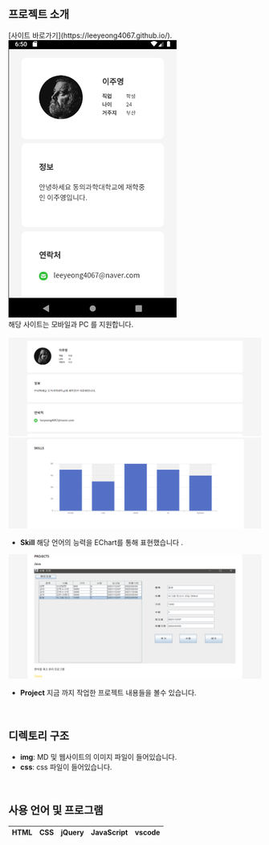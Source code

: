 ## 프로젝트 소개

<p align="justify">
  [사이트 바로가기](https://leeyeong4067.github.io/).<br>
  <img src = "./img/md/md1.png"><br>
  해당 사이트는 모바일과 PC 를 지원합니다.<br>
  <br>
  <img src = "./img/md/md2.png">
  <br>
  <img src = "./img/md/md3.png">

  + **Skill** 해당 언어의 능력을 EChart를 통해 표현했습니다 .<br>

  <img src = "./img/md/md4.png">

  + **Project** 지금 까지 작업한 프로젝트 내용들을 볼수 있습니다.<br>
</p>

<br>

## 디렉토리 구조

<p align="justify">

  + **img**: MD 및 웹사이트의 이미지 파일이 들어있습니다.
  + **css**: css 파일이 들어있습니다.
</p>


<br>

## 사용 언어 및 프로그램

|   HTML  |   CSS   |   jQuery   |  JavaScript  |  vscode  |
| :-----: | :-----: |  :------:  | :----------: | :------: | 
